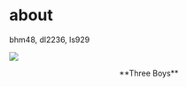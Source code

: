 about
================
bhm48, dl2236, ls929

![](https://thumbs.dreamstime.com/z/three-boys-who-rest-their-cheek-hand-214282653.jpg)
<center>
**Three Boys**
</center>

<b> <br>
